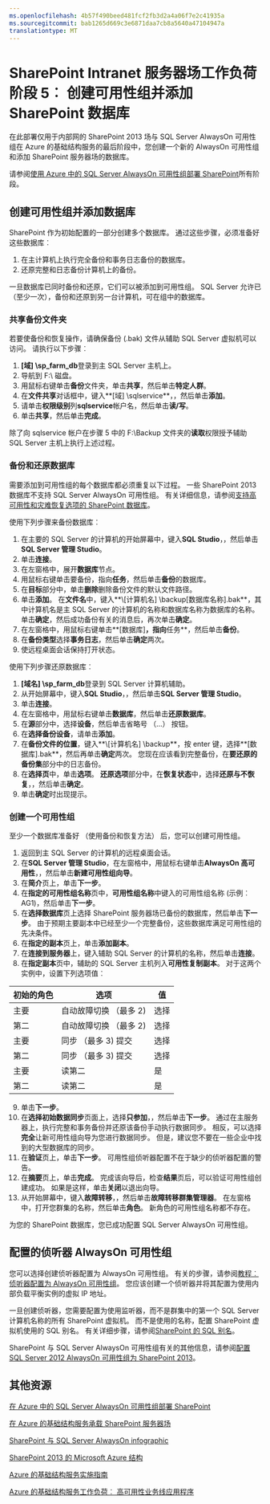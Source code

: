 ```yaml
---
ms.openlocfilehash: 4b57f490beed481fcf2fb3d2a4a06f7e2c41935a
ms.sourcegitcommit: bab1265d669c3e6871daa7cb8a5640a47104947a
translationtype: MT
---
```

<properties
    pageTitle="SharePoint Server 2013 场阶段 5 |Microsoft Azure"
    description="创建可用性组并向其中添加 SharePoint 数据库，SharePoint Server 2013 场 Azure 中的阶段 5 中。"
    documentationCenter=""
    services="virtual-machines"
    authors="JoeDavies-MSFT"
    manager="timlt"
    editor=""
    tags="azure-service-management"/>

<tags
    ms.service="virtual-machines"
    ms.workload="infrastructure-services"
    ms.tgt_pltfrm="na"
    ms.devlang="na"
    ms.topic="article"
    ms.date="07/21/2015"
    ms.author="josephd"/>

# SharePoint Intranet 服务器场工作负荷阶段 5︰ 创建可用性组并添加 SharePoint 数据库

在此部署仅用于内部网的 SharePoint 2013 场与 SQL Server AlwaysOn 可用性组在 Azure 的基础结构服务的最后阶段中，您创建一个新的 AlwaysOn 可用性组和添加 SharePoint 服务器场的数据库。

请参阅[使用 Azure 中的 SQL Server AlwaysOn 可用性组部署 SharePoint](virtual-machines-workload-intranet-sharepoint-overview.md)所有阶段。

## 创建可用性组并添加数据库

SharePoint 作为初始配置的一部分创建多个数据库。 通过这些步骤，必须准备好这些数据库︰

1.  在主计算机上执行完全备份和事务日志备份的数据库。
2.  还原完整和日志备份计算机上的备份。

一旦数据库已同时备份和还原，它们可以被添加到可用性组。 SQL Server 允许已 （至少一次），备份和还原到另一台计算机，可在组中的数据库。

### 共享备份文件夹

若要使备份和恢复操作，请确保备份 (.bak) 文件从辅助 SQL Server 虚拟机可以访问。 请执行以下步骤︰

1.  **[域] \sp_farm_db**登录到主 SQL Server 主机上。
2.  导航到 F:\ 磁盘。
3.  用鼠标右键单击**备份**文件夹，单击**共享**，然后单击**特定人群**。
4.  在**文件共享**对话框中，键入**[域] \sqlservice**，，然后单击**添加**。
5.  请单击**权限级别**列**sqlservice**帐户名，然后单击**读/写**。
6.  单击**共享**，然后单击**完成**。

除了向 sqlservice 帐户在步骤 5 中的 F:\Backup 文件夹的**读取**权限授予辅助 SQL Server 主机上执行上述过程。

### 备份和还原数据库

需要添加到可用性组的每个数据库都必须重复以下过程。 一些 SharePoint 2013 数据库不支持 SQL Server AlwaysOn 可用性组。 有关详细信息，请参阅[支持高可用性和灾难恢复选项的 SharePoint 数据库](http://technet.microsoft.com/library/jj841106.aspx)。

使用下列步骤来备份数据库︰

1.  在主要的 SQL Server 的计算机的开始屏幕中，键入**SQL Studio**，，然后单击**SQL Server 管理 Studio**。
2.  单击**连接**。
3.  在左窗格中，展开**数据库**节点。
4.  用鼠标右键单击要备份，指向**任务**，然后单击**备份**的数据库。
5.  在**目标**部分中，单击**删除**删除备份文件的默认文件路径。
6.  单击**添加**。 在**文件名**中，键入**\\[计算机名] \backup\[数据库名称].bak**，其中计算机名是主 SQL Server 的计算机的名称和数据库名称为数据库的名称。 单击**确定**，然后成功备份有关的消息后，再次单击**确定**。
7.  在左窗格中，用鼠标右键单击**[数据库]**，指向**任务**，然后单击**备份**。
8.  在**备份类型**选择**事务日志**，然后单击**确定**两次。
9.  使远程桌面会话保持打开状态。

使用下列步骤还原数据库︰

1.  **[域名] \sp_farm_db**登录到 SQL Server 计算机辅助。
2.  从开始屏幕中，键入**SQL Studio**，，然后单击**SQL Server 管理 Studio**。
3.  单击**连接**。
4.  在左窗格中，用鼠标右键单击**数据库**，然后单击**还原数据库**。
5.  在**源**部分中，选择**设备**，然后单击省略号 （...） 按钮。
6.  在**选择备份设备**，请单击**添加**。
7.  在**备份文件的位置**，键入**\\[计算机名] \backup**，按 enter 键，选择**[数据库].bak**，然后再单击**确定**两次。 您现在应该看到完整备份，在**要还原的备份集**部分中的日志备份。
8.  在**选择页**中，单击**选项**。 **还原选项**部分中，在**恢复状态**中，选择**还原与不恢复**，，然后单击**确定**。
9.  单击**确定**时出现提示。

### 创建一个可用性组

至少一个数据库准备好 （使用备份和恢复方法） 后，您可以创建可用性组。

1.  返回到主 SQL Server 的计算机的远程桌面会话。
2.  在**SQL Server 管理 Studio**，在左窗格中，用鼠标右键单击**AlwaysOn 高可用性**，，然后单击**新建可用性组向导**。
3.  在**简介**页上，单击**下一步**。
4.  在**指定的可用性组名称**页中，**可用性组名称**中键入的可用性组名称 (示例︰ AG1)，然后单击**下一步**。
5.  在**选择数据库**页上选择 SharePoint 服务器场已备份的数据库，然后单击**下一步**。 由于预期主要副本中已经至少一个完整备份，这些数据库满足可用性组的先决条件。
6.  在**指定的副本**页上，单击**添加副本**。
7.  在**连接到服务器**上，键入辅助 SQL Server 的计算机的名称，然后单击**连接**。
8.  在**指定副本**页中，辅助的 SQL Server 主机列入**可用性复制副本**。 对于这两个实例中，设置下列选项值︰

初始的角色 | 选项 | 值
--- | --- | ---
主要 | 自动故障切换 （最多 2) | 选择
第二 | 自动故障切换 （最多 2) | 选择
主要 | 同步 （最多 3) 提交 | 选择
第二 | 同步 （最多 3) 提交 | 选择
主要 | 读第二 | 是
第二 | 读第二 | 是

9.  单击**下一步**。  
10. 在**选择初始数据同步**页面上，选择**只参加**，，然后单击**下一步**。 通过在主服务器上，执行完整和事务备份并还原该备份手动执行数据同步。 相反，可以选择**完全**让新可用性组向导为您进行数据同步。 但是，建议您不要在一些企业中找到的大型数据库的同步。  
11. 在**验证**页上，单击**下一步**。 可用性组侦听器配置不在于缺少的侦听器配置的警告。
12. 在**摘要**页上，单击**完成**。 完成该向导后，检查**结果**页后，可以验证可用性组创建成功。 如果是这样，单击**关闭**以退出向导。
13. 从开始屏幕中，键入**故障转移**，，然后单击**故障转移群集管理器**。 在左窗格中，打开您群集的名称，然后单击**角色**。 新角色的可用性组名称都不存在。  

为您的 SharePoint 数据库，您已成功配置 SQL Server AlwaysOn 可用性组。

## 配置的侦听器 AlwaysOn 可用性组

您可以选择创建侦听器配置为 AlwaysOn 可用性组。 有关的步骤，请参阅[教程︰ 侦听器配置为 AlwaysOn 可用性组](https://msdn.microsoft.com/library/dn425027.aspx)。 您应该创建一个侦听器并将其配置为使用内部负载平衡实例的虚拟 IP 地址。

一旦创建侦听器，您需要配置为使用监听器，而不是群集中的第一个 SQL Server 计算机名称的所有 SharePoint 虚拟机。 而不是使用的名称，配置 SharePoint 虚拟机使用的 SQL 别名。 有关详细步骤，请参阅[SharePoint 的 SQL 别名](http://blogs.msdn.com/b/priyo/archive/2013/09/13/sql-alias-for-sharepoint.aspx)。

SharePoint 与 SQL Server AlwaysOn 可用性组有关的其他信息，请参阅[配置 SQL Server 2012 AlwaysOn 可用性组为 SharePoint 2013](https://technet.microsoft.com/library/jj715261.aspx)。


## 其他资源

[在 Azure 中的 SQL Server AlwaysOn 可用性组部署 SharePoint](virtual-machines-workload-intranet-sharepoint-overview.md)

[在 Azure 的基础结构服务承载 SharePoint 服务器场](virtual-machines-sharepoint-infrastructure-services.md)

[SharePoint 与 SQL Server AlwaysOn infographic](http://go.microsoft.com/fwlink/?LinkId=394788)

[SharePoint 2013 的 Microsoft Azure 结构](https://technet.microsoft.com/library/dn635309.aspx)

[Azure 的基础结构服务实施指南](virtual-machines-infrastructure-services-implementation-guidelines.md)

[Azure 的基础结构服务工作负荷︰ 高可用性业务线应用程序](virtual-machines-workload-high-availability-lob-application.md)
